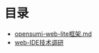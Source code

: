 # 目录 
* [opensumi-web-lite框架.md](./contents/opensumi-web-lite框架.md/opensumi-web-lite框架.md.md)
* [web-IDE技术调研](./contents/web-IDE技术调研/web-IDE技术调研.md)

